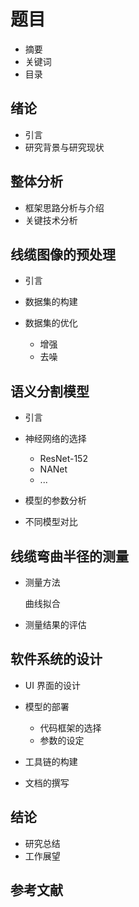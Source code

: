 # 题目

- 摘要
- 关键词
- 目录

## 绪论

- 引言
- 研究背景与研究现状

## 整体分析

- 框架思路分析与介绍
- 关键技术分析

## 线缆图像的预处理

- 引言
- 数据集的构建
- 数据集的优化

  - 增强
  - 去噪

## 语义分割模型

- 引言
- 神经网络的选择

  - ResNet-152
  - NANet
  - ...

- 模型的参数分析
- 不同模型对比

## 线缆弯曲半径的测量

- 测量方法

  曲线拟合

- 测量结果的评估

## 软件系统的设计

- UI 界面的设计
- 模型的部署

  - 代码框架的选择
  - 参数的设定

- 工具链的构建
- 文档的撰写

## 结论

- 研究总结
- 工作展望

## 参考文献
